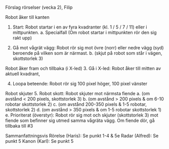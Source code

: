 Förslag rörselser
(vecka 2), Filip

Robot åker till kanten
1. Start: Robot startar i en av fyra kvadranter (kl. 1 / 5 / 7 / 11) eller i mittpunkten.
      a.	Specialfall (Om robot startar i mittpunkten rör den sig rakt upp)

2. Gå mot vågrät vägg: Robot rör sig mot övre (norr) eller nedre vägg (syd) beroende på vilken som är närmast.
      b.	(skjut på robot som står i vägen, skottstorlek 3)
      

Robot åker fram och tillbaka (i X-led)
3. Gå i X-led: Robot åker till mitten av aktuell kvadrant,


4.	Loopa beteende: Robot rör sig 100 pixel höger, 100 pixel vänster

Robot skjuter
5.	Robot skott: Robot skjuter mot närmsta fiende
      a.	(om avstånd < 200 pixels, skottstorlek 3)
      b.	(om avstånd > 200 pixels & om 6-10 robotar skottstorlek 2)
      c.	(om avstånd 200-350 pixels & 1-5 robotar, skottstorlek 2)
      d.	(om avstånd > 350 pixels & om 1-5 robotar skottstorlek 1)
      e.	Prioriterat (överstyr): Robot rör sig mot och skjuter (skottstorlek 3) mot fiende som befinner sig utmed samma vågräta vägg. Om fiende dör, gå tillbaka till #3

Sammanfattningsvis
Rörelse (Haris): Se punkt 1-4 & 5e
Radar (Alfred): Se punkt 5
Kanon (Karl): Se punkt 5
